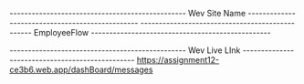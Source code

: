 
------------------------------------------------ Wev Site Name ------------------------------------------------
------------------------------------------------ EmployeeFlow -------------------------------------------------

------------------------------------------------ Wev Live LInk ------------------------------------------------
    https://assignment12-ce3b6.web.app/dashBoard/messages
